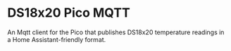 # DS18x20 Pico MQTT

An Mqtt client for the Pico that publishes DS18x20 temperature
readings in a Home Assistant-friendly format.

